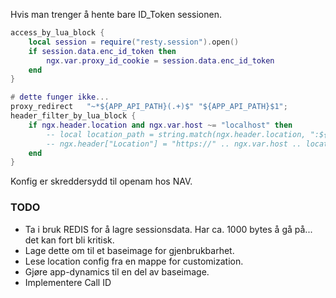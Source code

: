 

Hvis man trenger å hente bare ID_Token sessionen.

```lua
access_by_lua_block {
    local session = require("resty.session").open()
    if session.data.enc_id_token then
        ngx.var.proxy_id_cookie = session.data.enc_id_token
    end        
}

# dette funger ikke...
proxy_redirect   "~*${APP_API_PATH}(.+)$" "${APP_API_PATH}$1";
header_filter_by_lua_block {
    if ngx.header.location and ngx.var.host ~= "localhost" then
        -- local location_path = string.match(ngx.header.location, ":${APP_PORT}(.*)")
        -- ngx.header["Location"] = "https://" .. ngx.var.host .. location_path
    end
}
```



Konfig er skreddersydd til openam hos NAV.

### TODO 
* Ta i bruk REDIS for å lagre sessionsdata. Har ca. 1000 bytes å gå på... det kan fort bli kritisk.
* Lage dette om til et baseimage for gjenbrukbarhet.
* Lese location config fra en mappe for customization.
* Gjøre app-dynamics til en del av baseimage.
* Implementere Call ID
